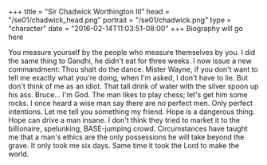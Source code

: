 +++
title = "Sir Chadwick Worthington III"
head = "/se01/chadwick_head.png"
portrait = "/se01/chadwick.png"
type = "character"
date = "2016-02-14T11:03:51-08:00"
+++
Biography will go here

You measure yourself by the people who measure themselves by you. I did the same thing to Gandhi, he didn't eat for three weeks. I now issue a new commandment: Thou shalt do the dance. Mister Wayne, if you don't want to tell me exactly what you're doing, when I'm asked, I don't have to lie. But don't think of me as an idiot. That tall drink of water with the silver spoon up his ass. Bruce... I'm God. The man likes to play chess; let's get him some rocks. I once heard a wise man say there are no perfect men. Only perfect intentions. Let me tell you something my friend. Hope is a dangerous thing. Hope can drive a man insane. I don't think they tried to market it to the billionaire, spelunking, BASE-jumping crowd. Circumstances have taught me that a man's ethics are the only possessions he will take beyond the grave. It only took me six days. Same time it took the Lord to make the world. 

